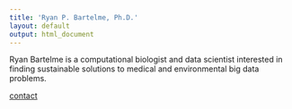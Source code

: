```yaml
---
title: 'Ryan P. Bartelme, Ph.D.'
layout: default
output: html_document
---
```



Ryan Bartelme is a computational biologist and data scientist interested in finding sustainable solutions to medical and environmental big data problems. 

[contact](https://rbartelme.github.io/contact.html)
